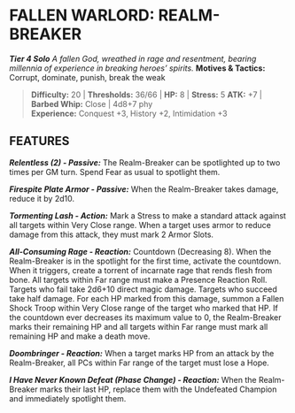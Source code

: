 ﻿---
tags:
  - Adversary
  - Creature
  - Statblock

name: 'FALLEN WARLORD: REALM-BREAKER'
tier: 4
type: Solo
description: 'A fallen God, wreathed in rage and resentment, bearing millennia of experience in breaking heroes’ spirits.'
motives_and_tactics: 'Corrupt, dominate, punish, break the weak'
difficulty: '20'
thresholds: '36/66'
hp: '8'
stress: '5'
atk: '+7'
attack: 'Barbed Whip'
range: 'Close'
damage: '4d8+7 phy'
experience:
  - 'Conquest +3, History +2, Intimidation +3'
feats:
- name: 'Relentless (2)'
  type: 'Passive'
  text: 'The Realm-Breaker can be spotlighted up to two times per GM turn. Spend Fear as usual to spotlight them.'
- name: 'Firespite Plate Armor'
  type: 'Passive'
  text: 'When the Realm-Breaker takes damage, reduce it by 2d10.'
- name: 'Tormenting Lash'
  type: 'Action'
  text: 'Mark a Stress to make a standard attack against all targets within Very Close range. When a target uses armor to reduce damage from this attack, they must mark 2 Armor Slots.'
- name: 'All-Consuming Rage'
  type: 'Reaction'
  text: 'Countdown (Decreasing 8). When the Realm-Breaker is in the spotlight for the first time, activate the countdown. When it triggers, create a torrent of incarnate rage that rends flesh from bone. All targets within Far range must make a Presence Reaction Roll. Targets who fail take 2d6+10 direct magic damage. Targets who succeed take half damage. For each HP marked from this damage, summon a Fallen Shock Troop within Very Close range of the target who marked that HP. If the countdown ever decreases its maximum value to 0, the Realm-Breaker marks their remaining HP and all targets within Far range must mark all remaining HP and make a death move.'
- name: 'Doombringer'
  type: 'Reaction'
  text: 'When a target marks HP from an attack by the Realm-Breaker, all PCs within Far range of the target must lose a Hope.'
- name: 'I Have Never Known Defeat (Phase Change)'
  type: 'Reaction'
  text: 'When the Realm-Breaker marks their last HP, replace them with the Undefeated Champion and immediately spotlight them.'
layout: Daggerheart Adversary
source: srd-adversary
statblock: true
---

# FALLEN WARLORD: REALM-BREAKER

***Tier 4 Solo***
*A fallen God, wreathed in rage and resentment, bearing millennia of experience in breaking heroes’ spirits.*
**Motives & Tactics:** Corrupt, dominate, punish, break the weak

> **Difficulty:** 20 | **Thresholds:** 36/66 | **HP:** 8 | **Stress:** 5
> **ATK:** +7 | **Barbed Whip:** Close | 4d8+7 phy  
> **Experience:** Conquest +3, History +2, Intimidation +3

## FEATURES

***Relentless (2) - Passive:*** The Realm-Breaker can be spotlighted up to two times per GM turn. Spend Fear as usual to spotlight them.

***Firespite Plate Armor - Passive:*** When the Realm-Breaker takes damage, reduce it by 2d10.

***Tormenting Lash - Action:*** Mark a Stress to make a standard attack against all targets within Very Close range. When a target uses armor to reduce damage from this attack, they must mark 2 Armor Slots.

***All-Consuming Rage - Reaction:*** Countdown (Decreasing 8). When the Realm-Breaker is in the spotlight for the first time, activate the countdown. When it triggers, create a torrent of incarnate rage that rends flesh from bone. All targets within Far range must make a Presence Reaction Roll. Targets who fail take 2d6+10 direct magic damage. Targets who succeed take half damage. For each HP marked from this damage, summon a Fallen Shock Troop within Very Close range of the target who marked that HP. If the countdown ever decreases its maximum value to 0, the Realm-Breaker marks their remaining HP and all targets within Far range must mark all remaining HP and make a death move.

***Doombringer - Reaction:*** When a target marks HP from an attack by the Realm-Breaker, all PCs within Far range of the target must lose a Hope.

***I Have Never Known Defeat (Phase Change) - Reaction:*** When the Realm-Breaker marks their last HP, replace them with the Undefeated Champion and immediately spotlight them.
